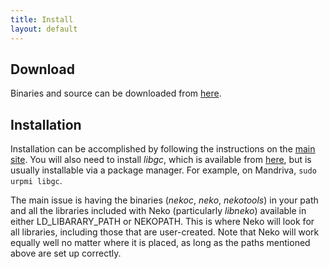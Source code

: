 ```yaml
---
title: Install
layout: default
---
```


## Download

Binaries and source can be downloaded from [here](http://nekovm.org/download).

## Installation

Installation can be accomplished by following the instructions on the [main site](http://nekovm.org/doc#installation). You will also need to install *libgc*, which is available from [here](http://www.hpl.hp.com/personal/Hans_Boehm/gc/), but is usually installable via a package manager. For example, on Mandriva, `sudo urpmi libgc`.

The main issue is having the binaries (*nekoc*, *neko*, *nekotools*) in your path and all the libraries included with Neko (particularly *libneko*) available in either LD\_LIBARARY\_PATH or NEKOPATH. This is where Neko will look for all libraries, including those that are user-created. Note that Neko will work equally well no matter where it is placed, as long as the paths mentioned above are set up correctly.
